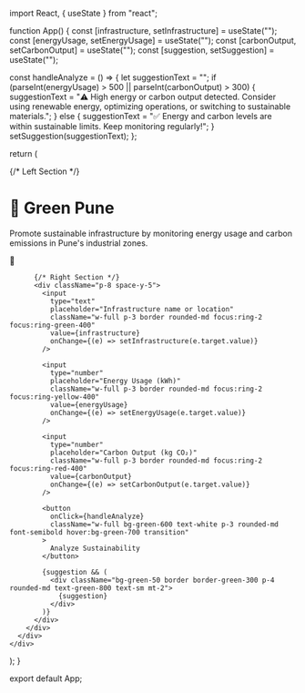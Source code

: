 import React, { useState } from "react";

function App() {
  const [infrastructure, setInfrastructure] = useState("");
  const [energyUsage, setEnergyUsage] = useState("");
  const [carbonOutput, setCarbonOutput] = useState("");
  const [suggestion, setSuggestion] = useState("");

  const handleAnalyze = () => {
    let suggestionText = "";
    if (parseInt(energyUsage) > 500 || parseInt(carbonOutput) > 300) {
      suggestionText =
        "⚠️ High energy or carbon output detected. Consider using renewable energy, optimizing operations, or switching to sustainable materials.";
    } else {
      suggestionText =
        "✅ Energy and carbon levels are within sustainable limits. Keep monitoring regularly!";
    }
    setSuggestion(suggestionText);
  };

  return (
    <div className="min-h-screen bg-gradient-to-br from-green-100 to-white p-8">
      <div className="max-w-4xl mx-auto bg-white rounded-3xl shadow-xl overflow-hidden">
        <div className="grid md:grid-cols-2">
          {/* Left Section */}
          <div className="bg-green-700 text-white p-8 flex flex-col justify-between">
            <div>
              <h1 className="text-4xl font-bold mb-4">🌱 Green Pune</h1>
              <p className="text-lg">
                Promote sustainable infrastructure by monitoring energy usage and
                carbon emissions in Pune's industrial zones.
              </p>
            </div>
            <div className="text-6xl text-white opacity-20 self-end">🌿</div>
          </div>

          {/* Right Section */}
          <div className="p-8 space-y-5">
            <input
              type="text"
              placeholder="Infrastructure name or location"
              className="w-full p-3 border rounded-md focus:ring-2 focus:ring-green-400"
              value={infrastructure}
              onChange={(e) => setInfrastructure(e.target.value)}
            />

            <input
              type="number"
              placeholder="Energy Usage (kWh)"
              className="w-full p-3 border rounded-md focus:ring-2 focus:ring-yellow-400"
              value={energyUsage}
              onChange={(e) => setEnergyUsage(e.target.value)}
            />

            <input
              type="number"
              placeholder="Carbon Output (kg CO₂)"
              className="w-full p-3 border rounded-md focus:ring-2 focus:ring-red-400"
              value={carbonOutput}
              onChange={(e) => setCarbonOutput(e.target.value)}
            />

            <button
              onClick={handleAnalyze}
              className="w-full bg-green-600 text-white p-3 rounded-md font-semibold hover:bg-green-700 transition"
            >
              Analyze Sustainability
            </button>

            {suggestion && (
              <div className="bg-green-50 border border-green-300 p-4 rounded-md text-green-800 text-sm mt-2">
                {suggestion}
              </div>
            )}
          </div>
        </div>
      </div>
    </div>
  );
}

export default App;

